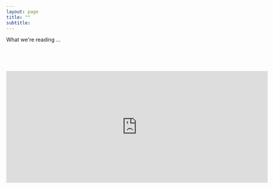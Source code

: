 ```yaml
---
layout: page
title: ""
subtitle:
---
```


What we're reading ...

<p>&nbsp;</p>
<p>&nbsp;</p>

<iframe src="https://calendar.google.com/calendar/embed?title=CCRC%20Land%20Journal%20Club&amp;showTitle=0&amp;showDate=0&amp;showPrint=0&amp;showTabs=0&amp;showTz=0&amp;mode=AGENDA&amp;height=600&amp;wkst=2&amp;bgcolor=%23ffffff&amp;src=eac5pv3635knld7i97j32emq1c%40group.calendar.google.com&amp;color=%23B1365F&amp;ctz=Australia%2FSydney" style="border-width:0" width="700" height="300" frameborder="0" scrolling="no"></iframe>



<!-- Global site tag (gtag.js) - Google Analytics -->
<script async src="https://www.googletagmanager.com/gtag/js?id=UA-45662310-1"></script>
<script>
  window.dataLayer = window.dataLayer || [];
  function gtag(){dataLayer.push(arguments);}
  gtag('js', new Date());

  gtag('config', 'UA-45662310-1');
</script>
